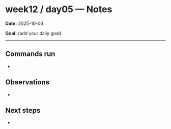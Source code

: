 ﻿# week12 / day05 — Notes

**Date:** 2025-10-03

**Goal:** (add your daily goal)

---
## Commands run
- 

## Observations
- 

## Next steps
- 
